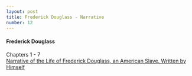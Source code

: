 ```yaml
---
layout: post
title: Frederick Douglass - Narrative
number: 12
---
```


<div class="writer">
	<h4>Frederick Douglass</h4>
	<p class="class-info">Chapters 1 - 7<br><a class="class-info-link" href="http://docsouth.unc.edu/neh/douglass/douglass.html" target="_blank">Narrative of the Life of Frederick Douglass, an American Slave. Written by Himself</a></p>
</div>